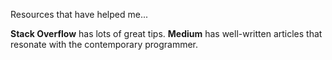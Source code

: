 Resources that have helped me...

**Stack Overflow** has lots of great tips.
**Medium** has well-written articles that resonate with the contemporary programmer.
